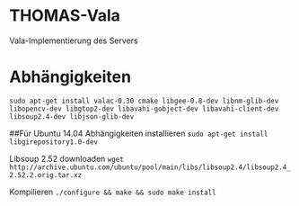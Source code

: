 # THOMAS-Vala
Vala-Implementierung des Servers

# Abhängigkeiten
```sudo apt-get install valac-0.30 cmake libgee-0.8-dev libnm-glib-dev libopencv-dev libgtop2-dev libavahi-gobject-dev libavahi-client-dev libsoup2.4-dev libjson-glib-dev```

##Für Ubuntu 14.04
Abhängigkeiten installieren
```sudo apt-get install libgirepository1.0-dev```

Libsoup 2.52 downloaden
```wget http://archive.ubuntu.com/ubuntu/pool/main/libs/libsoup2.4/libsoup2.4_2.52.2.orig.tar.xz```

Kompilieren
```./configure && make && sudo make install```

